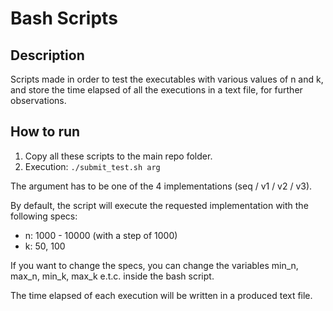 # Bash Scripts

## Description
Scripts made in order to test the executables with various values of n and k, and store the time elapsed of all the executions in a text file, for further observations.

## How to run

1. Copy all these scripts to the main repo folder.
2. Execution: ``./submit_test.sh arg``

The argument has to be one of the 4 implementations (seq / v1 / v2 / v3).

By default, the script will execute the requested implementation with the following specs:

* n: 1000 - 10000 (with a step of 1000)
* k: 50, 100

If you want to change the specs, you can change the variables min_n, max_n, min_k, max_k e.t.c. inside the bash script.

The time elapsed of each execution will be written in a produced text file.